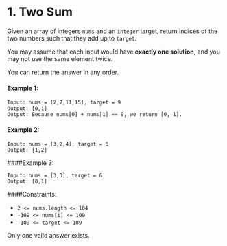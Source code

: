 # 1. Two Sum
Given an array of integers `nums` and an `integer` target, return indices of the two numbers such that they add up to `target`.

You may assume that each input would have **exactly one solution**, and you may not use the same element twice.

You can return the answer in any order.

 

#### Example 1:
```
Input: nums = [2,7,11,15], target = 9  
Output: [0,1]  
Output: Because nums[0] + nums[1] == 9, we return [0, 1].
```

#### Example 2:
```
Input: nums = [3,2,4], target = 6  
Output: [1,2]  
```

####Example 3:
```
Input: nums = [3,3], target = 6
Output: [0,1]
```

 

####Constraints:

* `2 <= nums.length <= 104`
* `-109 <= nums[i] <= 109`
* `-109 <= target <= 109`  
  
Only one valid answer exists.
